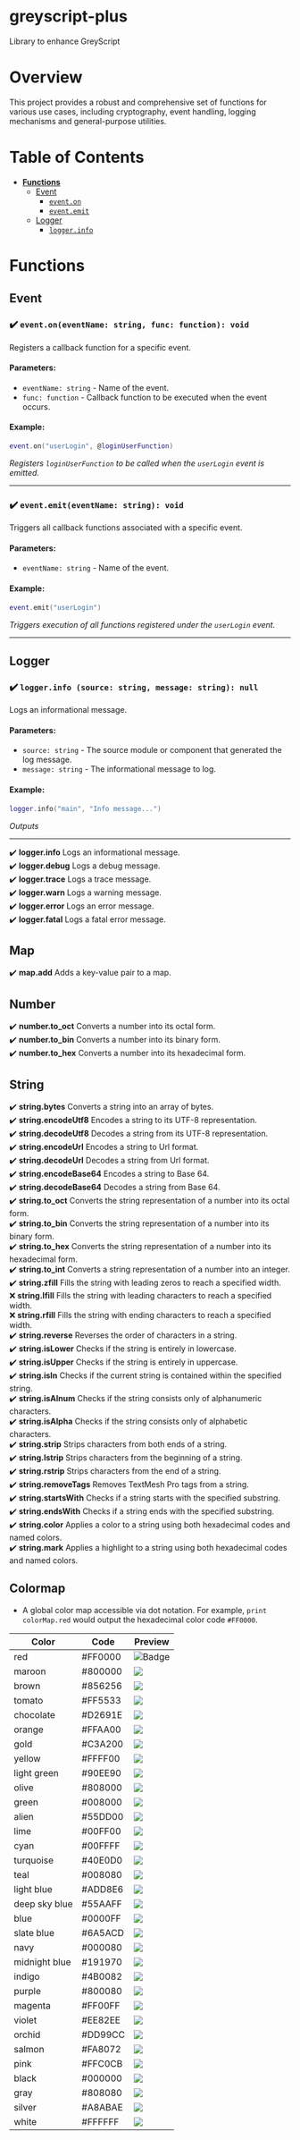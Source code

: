 # greyscript-plus

Library to enhance GreyScript

# Overview

This project provides a robust and comprehensive set of functions for various use cases, including cryptography, event handling, logging mechanisms and general-purpose utilities.

# Table of Contents

- [**Functions**](#functions)
  - [Event](#event)
      - [`event.on`](#%EF%B8%8F-eventon-eventname-string-func-function-void)
      - [`event.emit`](#%EF%B8%8F-eventemit-eventname-string-void)
  - [Logger](#logger)
    - [`logger.info`](#%EF%B8%8F-eventon-eventname-string-func-function-void)

# Functions

## Event

### ✔️ `event.on(eventName: string, func: function): void`
Registers a callback function for a specific event.

#### Parameters:
- `eventName: string` - Name of the event.
- `func: function` - Callback function to be executed when the event occurs.

#### Example:
```lua
event.on("userLogin", @loginUserFunction)
```
*Registers `loginUserFunction` to be called when the `userLogin` event is emitted.*

---

### ✔️ `event.emit(eventName: string): void`
Triggers all callback functions associated with a specific event.

#### Parameters:
- `eventName: string` - Name of the event.

#### Example:
```lua
event.emit("userLogin")
```
*Triggers execution of all functions registered under the `userLogin` event.*

---

## Logger

### ✔️ `logger.info (source: string, message: string): null`
Logs an informational message.

#### Parameters:
- `source: string` - The source module or component that generated the log message.
- `message: string` - The informational message to log.

#### Example:
```lua
logger.info("main", "Info message...")
```
*Outputs*
![]()

---

✔️ **logger.info** Logs an informational message.<br>
✔️ **logger.debug** Logs a debug message.<br>
✔️ **logger.trace** Logs a trace message.<br>
✔️ **logger.warn** Logs a warning message.<br>
✔️ **logger.error** Logs an error message.<br>
✔️ **logger.fatal** Logs a fatal error message.

## Map
✔️ **map.add** Adds a key-value pair to a map.

## Number
✔️ **number.to_oct** Converts a number into its octal form.<br>
✔️ **number.to_bin** Converts a number into its binary form.<br>
✔️ **number.to_hex** Converts a number into its hexadecimal form.

## String
✔️ **string.bytes** Converts a string into an array of bytes.<br>
✔️ **string.encodeUtf8** Encodes a string to its UTF-8 representation.<br>
✔️ **string.decodeUtf8** Decodes a string from its UTF-8 representation.<br>
✔️ **string.encodeUrl** Encodes a string to Url format.<br>
✔️ **string.decodeUrl** Decodes a string from Url format.<br>
✔️ **string.encodeBase64** Encodes a string to Base 64.<br>
✔️ **string.decodeBase64** Decodes a string from Base 64.<br>
✔️ **string.to_oct** Converts the string representation of a number into its octal form.<br>
✔️ **string.to_bin** Converts the string representation of a number into its binary form.<br>
✔️ **string.to_hex** Converts the string representation of a number into its hexadecimal form.<br>
✔️ **string.to_int** Converts a string representation of a number into an integer.<br>
✔️ **string.zfill** Fills the string with leading zeros to reach a specified width.<br>
❌ **string.lfill** Fills the string with leading characters to reach a specified width.<br>
❌ **string.rfill** Fills the string with ending characters to reach a specified width.<br>
✔️ **string.reverse** Reverses the order of characters in a string.<br>
✔️ **string.isLower** Checks if the string is entirely in lowercase.<br>
✔️ **string.isUpper** Checks if the string is entirely in uppercase.<br>
✔️ **string.isIn** Checks if the current string is contained within the specified string.<br>
✔️ **string.isAlnum** Checks if the string consists only of alphanumeric characters.<br>
✔️ **string.isAlpha** Checks if the string consists only of alphabetic characters.<br>
✔️ **string.strip** Strips characters from both ends of a string.<br>
✔️ **string.lstrip** Strips characters from the beginning of a string.<br>
✔️ **string.rstrip** Strips characters from the end of a string.<br>
✔️ **string.removeTags** Removes TextMesh Pro tags from a string.<br>
✔️ **string.startsWith** Checks if a string starts with the specified substring.<br>
✔️ **string.endsWith** Checks if a string ends with the specified substring.<br>
✔️ **string.color** Applies a color to a string using both hexadecimal codes and named colors.<br>
✔️ **string.mark** Applies a highlight to a string using both hexadecimal codes and named colors.

## Colormap
- A global color map accessible via dot notation. For example, `print colorMap.red` would output the hexadecimal color code `#FF0000`.

Color | Code | Preview
--- | --- | ---
red | #FF0000 | <img src="https://img.shields.io/badge/%E3%85%A4%E3%85%A4%E3%85%A4%E3%85%A4-FF0000" alt="Badge" class="non-clickable">
maroon | #800000 | ![](https://img.shields.io/badge/%E3%85%A4%E3%85%A4%E3%85%A4%E3%85%A4-800000)
brown | #856256 | ![](https://img.shields.io/badge/%E3%85%A4%E3%85%A4%E3%85%A4%E3%85%A4-856256)
tomato | #FF5533 | ![](https://img.shields.io/badge/%E3%85%A4%E3%85%A4%E3%85%A4%E3%85%A4-FF5533)
chocolate | #D2691E | ![](https://img.shields.io/badge/%E3%85%A4%E3%85%A4%E3%85%A4%E3%85%A4-D2691E)
orange | #FFAA00 | ![](https://img.shields.io/badge/%E3%85%A4%E3%85%A4%E3%85%A4%E3%85%A4-FFAA00)
gold | #C3A200 | ![](https://img.shields.io/badge/%E3%85%A4%E3%85%A4%E3%85%A4%E3%85%A4-C3A200)
yellow | #FFFF00 | ![](https://img.shields.io/badge/%E3%85%A4%E3%85%A4%E3%85%A4%E3%85%A4-FFFF00)
light green | #90EE90 | ![](https://img.shields.io/badge/%E3%85%A4%E3%85%A4%E3%85%A4%E3%85%A4-90EE90)
olive | #808000 | ![](https://img.shields.io/badge/%E3%85%A4%E3%85%A4%E3%85%A4%E3%85%A4-808000)
green | #008000 | ![](https://img.shields.io/badge/%E3%85%A4%E3%85%A4%E3%85%A4%E3%85%A4-008000)
alien | #55DD00 | ![](https://img.shields.io/badge/%E3%85%A4%E3%85%A4%E3%85%A4%E3%85%A4-55DD00)
lime | #00FF00 | ![](https://img.shields.io/badge/%E3%85%A4%E3%85%A4%E3%85%A4%E3%85%A4-00FF00)
cyan | #00FFFF | ![](https://img.shields.io/badge/%E3%85%A4%E3%85%A4%E3%85%A4%E3%85%A4-00FFFF)
turquoise | #40E0D0 | ![](https://img.shields.io/badge/%E3%85%A4%E3%85%A4%E3%85%A4%E3%85%A4-40E0D0)
teal | #008080 | ![](https://img.shields.io/badge/%E3%85%A4%E3%85%A4%E3%85%A4%E3%85%A4-008080)
light blue | #ADD8E6 | ![](https://img.shields.io/badge/%E3%85%A4%E3%85%A4%E3%85%A4%E3%85%A4-ADD8E6)
deep sky blue | #55AAFF | ![](https://img.shields.io/badge/%E3%85%A4%E3%85%A4%E3%85%A4%E3%85%A4-55AAFF)
blue | #0000FF | ![](https://img.shields.io/badge/%E3%85%A4%E3%85%A4%E3%85%A4%E3%85%A4-0000FF)
slate blue | #6A5ACD | ![](https://img.shields.io/badge/%E3%85%A4%E3%85%A4%E3%85%A4%E3%85%A4-6A5ACD)
navy | #000080 | ![](https://img.shields.io/badge/%E3%85%A4%E3%85%A4%E3%85%A4%E3%85%A4-000080)
midnight blue | #191970 | ![](https://img.shields.io/badge/%E3%85%A4%E3%85%A4%E3%85%A4%E3%85%A4-191970)
indigo | #4B0082 | ![](https://img.shields.io/badge/%E3%85%A4%E3%85%A4%E3%85%A4%E3%85%A4-4B0082)
purple | #800080 | ![](https://img.shields.io/badge/%E3%85%A4%E3%85%A4%E3%85%A4%E3%85%A4-800080)
magenta | #FF00FF | ![](https://img.shields.io/badge/%E3%85%A4%E3%85%A4%E3%85%A4%E3%85%A4-FF00FF)
violet | #EE82EE | ![](https://img.shields.io/badge/%E3%85%A4%E3%85%A4%E3%85%A4%E3%85%A4-EE82EE)
orchid | #DD99CC | ![](https://img.shields.io/badge/%E3%85%A4%E3%85%A4%E3%85%A4%E3%85%A4-DD99CC)
salmon | #FA8072 | ![](https://img.shields.io/badge/%E3%85%A4%E3%85%A4%E3%85%A4%E3%85%A4-FA8072)
pink | #FFC0CB | ![](https://img.shields.io/badge/%E3%85%A4%E3%85%A4%E3%85%A4%E3%85%A4-FFC0CB)
black | #000000 | ![](https://img.shields.io/badge/%E3%85%A4%E3%85%A4%E3%85%A4%E3%85%A4-000000)
gray | #808080 | ![](https://img.shields.io/badge/%E3%85%A4%E3%85%A4%E3%85%A4%E3%85%A4-808080)
silver | #A8ABAE | ![](https://img.shields.io/badge/%E3%85%A4%E3%85%A4%E3%85%A4%E3%85%A4-A8ABAE)
white | #FFFFFF | ![](https://img.shields.io/badge/%E3%85%A4%E3%85%A4%E3%85%A4%E3%85%A4-FFFFFF)